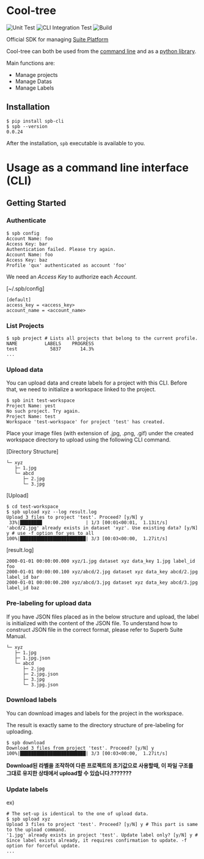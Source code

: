 <!-- <p align="center">
  <a href="http://suite-api.superb-ai.com/" target="blank"><img src="logo/cool-tree.png" width="200" height="200" alt="Cool-Tree Logo" /></a>
</p> -->

# Cool-tree

![Unit Test](https://github.com/Superb-AI-Suite/cool-tree/workflows/Unit%20Test/badge.svg)
![CLI Integration Test](https://github.com/Superb-AI-Suite/cool-tree/workflows/CLI%20Integration%20Test/badge.svg)
![Build](https://github.com/Superb-AI-Suite/cool-tree/workflows/Build/badge.svg)

Official SDK for managing [Suite Platform](https://suite.superb-ai.com)

Cool-tree can both be used from the [command line](#usage-as-a-command-line-interface-cli) and as a [python library](#usage-as-a-python-library).

Main functions are:

- Manage projects
- Manage Datas
- Manage Labels

## Installation

```shell
$ pip install spb-cli
$ spb --version
0.0.24
```
After the installation, `spb` executable is available to you.

# Usage as a command line interface (CLI)

## Getting Started

### Authenticate
```shell
$ spb config
Account Name: foo
Access Key: bar
Authentication failed. Please try again.
Account Name: foo
Access Key: baz
Profile 'qux' authenticated as account 'foo'
```

We need an *Access Key* to authorize each *Account*.

[~/.spb/config]
```
[default]
access_key = <access_key>
account_name = <account_name>
```


### List Projects
```shell
$ spb project # Lists all projects that belong to the current profile.
NAME          LABELS    PROGRESS
test            5837       14.3%
...
```

### Upload data
You can upload data and create labels for a project with this CLI. Before that, we need to initialize a workspace linked to the project.
```shell
$ spb init test-workspace
Project Name: yest
No such project. Try again.
Project Name: test
Workspace 'test-workspace' for project 'test' has created.
```

Place your image files (with extension of .jpg, .png, .gif) under the created workspace directory to upload using the following CLI command.

[Directory Structure]
```
└─ xyz
   ├─ 1.jpg
   └─ abcd
      ├─ 2.jpg
      └─ 3.jpg
```

[Upload]
```shell
$ cd test-workspace
$ spb upload xyz --log result.log
Upload 3 files to project 'test'. Proceed? [y/N] y
 33%|████████                | 1/3 [00:01<00:01,  1.13it/s]
'abcd/2.jpg' already exists in dataset 'xyz'. Use existing data? [y/N] y # use -f option for yes to all
100%|████████████████████████| 3/3 [00:03<00:00,  1.27it/s]
```


[result.log]
```
2000-01-01 00:00:00.000 xyz/1.jpg dataset xyz data_key 1.jpg label_id foo
2000-01-01 00:00:00.100 xyz/abcd/2.jpg dataset xyz data_key abcd/2.jpg label_id bar
2000-01-01 00:00:00.200 xyz/abcd/3.jpg dataset xyz data_key abcd/3.jpg label_id baz
```

### Pre-labeling for upload data
If you have JSON files placed as in the below structure and upload, the label is initialized with the content of the JSON file. To understand how to construct JSON file in the correct format, please refer to Superb Suite Manual.

```
└─ xyz
   ├─ 1.jpg
   ├─ 1.jpg.json
   └─ abcd
      ├─ 2.jpg
      ├─ 2.jpg.json
      ├─ 3.jpg
      └─ 3.jpg.json
```

### Download labels
You can download images and labels for the project in the workspace.

The result is exactly same to the directory structure of pre-labeling for uploading.
```shell
$ spb download
Download 3 files from project 'test'. Proceed? [y/N] y
100%|████████████████████████| 3/3 [00:03<00:00,  1.27it/s]
```

**Download된 라벨을 조작하여 다른 프로젝트의 초기값으로 사용할때, 이 파일 구조를 그대로 유지한 상태에서 upload할 수 있습니다.???????**


### Update labels

ex)
```shell
# The set-up is identical to the one of upload data.
$ spb upload xyz
Upload 3 files to project 'test'. Proceed? [y/N] y # This part is same to the upload command.
'1.jpg' already exists in project 'test'. Update label only? [y/N] y # Since label exists already, it requires confirmation to update. -f option for forceful update.
...
```

<!--

# Usage as a python library
### Client Authntication

To perform remote operations on Suite you first need to authenticate.
This requires a [Account-specific API-key].

To start the authentication process:

```
$ vim ~/.spb/config
[YOUR_PROFILE_NAME(Default : default)]
access_key=YOUT_ACCESS_KEY
account_name = YOUR_ACCOUNT_NAME
```
You can also directly use Access key and Account name to SDK. (Check, how to use)


### How to use

First. you need to authenticate and get client from SDK
```
# Use default profile in credentials
spb.client()

# Use other profile in credentials
spb.client(profile='OTHER_PROFILE_NAME')

# and also you can directly use account_name and access_key
spb.client(account_name='YOUR_ACCOUNT_NAME', access_key='YOUR_ACCESS_KEY')
```

Now, you can use Suite SDK in your project

#### Example #1 - Describe Project
```
import spb
from spb.command import Command
from spb.models import Project

def describe_project():
    spb.client()
    command = Command(type='describe_project')
    projects = spb.run(command=command)

if __name__ == "__main__":
    describe_project()

```
In this case, you can be seen Project list in your account


-->
